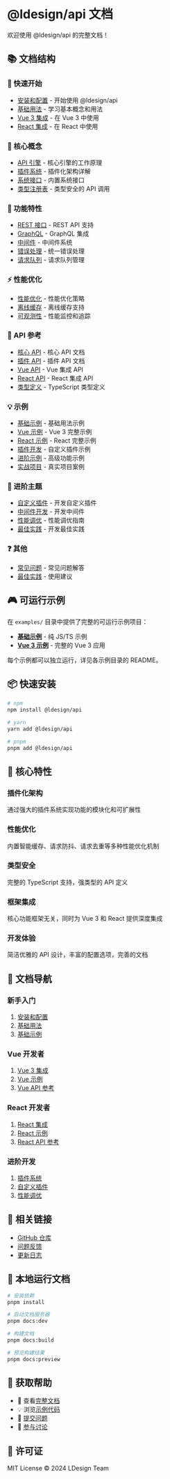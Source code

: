 # @ldesign/api 文档

欢迎使用 @ldesign/api 的完整文档！

## 📚 文档结构

### 🚀 快速开始

- [安装和配置](./guide/installation.md) - 开始使用 @ldesign/api
- [基础用法](./guide/basic-usage.md) - 学习基本概念和用法
- [Vue 3 集成](./guide/vue.md) - 在 Vue 3 中使用
- [React 集成](./guide/react.md) - 在 React 中使用

### 📖 核心概念

- [API 引擎](./guide/api-engine.md) - 核心引擎的工作原理
- [插件系统](./guide/plugin-system.md) - 插件化架构详解
- [系统接口](./guide/system-api.md) - 内置系统接口
- [类型注册表](./guide/typed-registry.md) - 类型安全的 API 调用

### 🎯 功能特性

- [REST 接口](./guide/rest.md) - REST API 支持
- [GraphQL](./guide/graphql.md) - GraphQL 集成
- [中间件](./guide/middlewares.md) - 中间件系统
- [错误处理](./guide/error-handling.md) - 统一错误处理
- [请求队列](./guide/request-queue.md) - 请求队列管理

### ⚡ 性能优化

- [性能优化](./guide/performance.md) - 性能优化策略
- [离线缓存](./guide/offline-cache.md) - 离线缓存支持
- [可观测性](./guide/observability.md) - 性能监控和追踪

### 🔧 API 参考

- [核心 API](./api/core.md) - 核心 API 文档
- [插件 API](./api/plugins.md) - 插件 API 文档
- [Vue API](./api/vue.md) - Vue 集成 API
- [React API](./api/react.md) - React 集成 API
- [类型定义](./api/types.md) - TypeScript 类型定义

### 💡 示例

- [基础示例](./examples/basic.md) - 基础用法示例
- [Vue 示例](./examples/vue.md) - Vue 3 完整示例
- [React 示例](./examples/react.md) - React 完整示例
- [插件开发](./examples/plugins.md) - 自定义插件示例
- [进阶示例](./examples/advanced.md) - 高级功能示例
- [实战项目](./examples/real-world.md) - 真实项目案例

### 🚀 进阶主题

- [自定义插件](./advanced/custom-plugins.md) - 开发自定义插件
- [中间件开发](./advanced/middleware.md) - 开发中间件
- [性能调优](./advanced/performance-tuning.md) - 性能调优指南
- [最佳实践](./advanced/best-practices.md) - 开发最佳实践

### ❓ 其他

- [常见问题](./guide/faq.md) - 常见问题解答
- [最佳实践](./guide/best-practices.md) - 使用建议

## 🎮 可运行示例

在 `examples/` 目录中提供了完整的可运行示例项目：

- **[基础示例](../examples/basic/)** - 纯 JS/TS 示例
- **[Vue 3 示例](../examples/vue-example/)** - 完整的 Vue 3 应用

每个示例都可以独立运行，详见各示例目录的 README。

## 📦 快速安装

```bash
# npm
npm install @ldesign/api

# yarn
yarn add @ldesign/api

# pnpm
pnpm add @ldesign/api
```

## 🌟 核心特性

### 插件化架构
通过强大的插件系统实现功能的模块化和可扩展性

### 性能优化
内置智能缓存、请求防抖、请求去重等多种性能优化机制

### 类型安全
完整的 TypeScript 支持，强类型的 API 定义

### 框架集成
核心功能框架无关，同时为 Vue 3 和 React 提供深度集成

### 开发体验
简洁优雅的 API 设计，丰富的配置选项，完善的文档

## 📄 文档导航

### 新手入门
1. [安装和配置](./guide/installation.md)
2. [基础用法](./guide/basic-usage.md)
3. [基础示例](./examples/basic.md)

### Vue 开发者
1. [Vue 3 集成](./guide/vue.md)
2. [Vue 示例](./examples/vue.md)
3. [Vue API 参考](./api/vue.md)

### React 开发者
1. [React 集成](./guide/react.md)
2. [React 示例](./examples/react.md)
3. [React API 参考](./api/react.md)

### 进阶开发
1. [插件系统](./guide/plugin-system.md)
2. [自定义插件](./advanced/custom-plugins.md)
3. [性能调优](./advanced/performance-tuning.md)

## 🔗 相关链接

- [GitHub 仓库](https://github.com/ldesign/ldesign)
- [问题反馈](https://github.com/ldesign/ldesign/issues)
- [更新日志](https://github.com/ldesign/ldesign/blob/main/CHANGELOG.md)

## 📝 本地运行文档

```bash
# 安装依赖
pnpm install

# 启动文档服务器
pnpm docs:dev

# 构建文档
pnpm docs:build

# 预览构建结果
pnpm docs:preview
```

## 💬 获取帮助

- 📖 查看[完整文档](./guide/installation.md)
- 💡 浏览[示例代码](./examples/)
- 🐛 [提交问题](https://github.com/ldesign/ldesign/issues)
- 💬 [参与讨论](https://github.com/ldesign/ldesign/discussions)

## 📄 许可证

MIT License © 2024 LDesign Team

